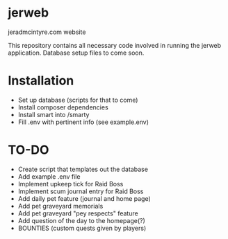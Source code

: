 # jerweb
jeradmcintyre.com website

This repository contains all necessary code involved in running the jerweb application. Database setup files to come soon.

# Installation
* Set up database (scripts for that to come)
* Install composer dependencies
* Install smart into /smarty
* Fill .env with pertinent info (see example.env)

# TO-DO
* Create script that templates out the database
* Add example .env file
* Implement upkeep tick for Raid Boss
* Implement scum journal entry for Raid Boss
* Add daily pet feature (journal and home page)
* Add pet graveyard memorials
* Add pet graveyard "pey respects" feature
* Add question of the day to the homepage(?)
* BOUNTIES (custom quests given by players)

